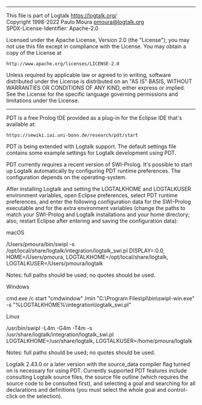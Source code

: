 ________________________________________________________________________

This file is part of Logtalk <https://logtalk.org/>  
Copyright 1998-2022 Paulo Moura <pmoura@logtalk.org>  
SPDX-License-Identifier: Apache-2.0

Licensed under the Apache License, Version 2.0 (the "License");
you may not use this file except in compliance with the License.
You may obtain a copy of the License at

    http://www.apache.org/licenses/LICENSE-2.0

Unless required by applicable law or agreed to in writing, software
distributed under the License is distributed on an "AS IS" BASIS,
WITHOUT WARRANTIES OR CONDITIONS OF ANY KIND, either express or implied.
See the License for the specific language governing permissions and
limitations under the License.
________________________________________________________________________


PDT is a free Prolog IDE provided as a plug-in for the Eclipse IDE
that's available at:

    https://sewiki.iai.uni-bonn.de/research/pdt/start

PDT is being extended with Logtalk support. The default settings file
contains some example settings for Logtalk development using PDT.

PDT currently requires a recent version of SWI-Prolog. It's possible
to start up Logtalk automatically by configuring PDT runtime preferences.
The configuration depends on the operating-system.

After installing Logtalk and setting the LOGTALKHOME and LOGTALKUSER
environment variables, open Eclipse preferences, select PDT runtime
preferences, and enter the following configuration data for the SWI-Prolog
executable and for the extra environment variables (change the paths to
match your SWI-Prolog and Logtalk installations and your home directory;
also, restart Eclipse after entering and saving the configuration data):

macOS

/Users/pmoura/bin/swipl -s /opt/local/share/logtalk/integration/logtalk_swi.pl
DISPLAY=:0.0, HOME=/Users/pmoura, LOGTALKHOME=/opt/local/share/logtalk, LOGTALKUSER=/Users/pmoura/logtalk

Notes: full paths should be used; no quotes should be used.

Windows

cmd.exe /c start "cmdwindow" /min "C:\Program Files\pl\bin\swipl-win.exe" -s "%LOGTALKHOME%\integration\logtalk_swi.pl"

Linux

/usr/bin/swipl -L4m -G4m -T4m -s /usr/share/logtalk/integration/logtalk_swi.pl
LOGTALKHOME=/usr/share/logtalk, LOGTALKUSER=/home/pmoura/logtalk

Notes: full paths should be used; no quotes should be used.

Logtalk 2.43.0 or a later version with the source_data compiler flag
turned on is necessary for using PDT. Currently supported PDT features
include consulting Logtalk source files, the source file outline (which
requires the source code to be consulted first), and selecting a goal
and searching for all declarations and definitions (you must select the
whole goal and control-click on the selection).
